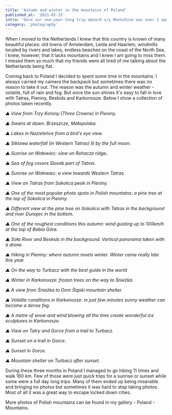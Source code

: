 ```yaml
---
title: 'Autumn and winter in the mountains of Poland'
published_at: '2021-01-25'
intro: 'Once our one-year-long trip aboard s/y Moonshine was over I spent few months in Poland. Previous time I spent so much time at home was over four years ago - before I moved to the Netherlands. After four year I missed not only my family and friends, but also Polish mountains.'
category: 'photography'
---
```


When I moved to the Netherlands I knew that this country is known of many beautiful places: old towns of Amsterdam, Leida and Haarlem, windmills located by rivers and lakes, endless beaches on the coast of the North Sea. I knew, however, that it lacks mountains and I knew I am going to miss them. I missed them so much that my friends were all tired of me talking about the Netherlands being flat. 

Coming back to Poland I decided to spent some time in the mountains. I always carried my camera the backpack but sometimes there was no reason to take it out. The reason was the autumn and winter weather - volatile, full of rain and fog. But once the sun shines it's easy to fall in love with Tatras, Pieniny, Beskids and Karkonosze. Below I show a collection of photos taken recently.

<photo-lazy src="/stories/w-polskich-gorach/w-polskich-gorach-1.jpg" padding-bottom="70"></photo-lazy>

*▲ View from Trzy Korony (Three Crowns) in Pieniny.*

<photo-lazy src="/stories/w-polskich-gorach/w-polskich-gorach-2.jpg" padding-bottom="133"></photo-lazy>

*▲ Swans at dawn. Brzeszcze, Małopolska.*

<photo-lazy src="/stories/w-polskich-gorach/w-polskich-gorach-3.jpg" padding-bottom="75"></photo-lazy>

*▲ Lakes in Nazieleńce from a bird's eye view.*

<photo-lazy src="/stories/w-polskich-gorach/w-polskich-gorach-4.jpg" padding-bottom="126"></photo-lazy>

*▲ Siklawa waterfall (in Western Tatras) lit by the full moon.*

<photo-lazy src="/stories/w-polskich-gorach/w-polskich-gorach-5.jpg" padding-bottom="66.6"></photo-lazy>

*▲ Sunrise on Wołowiec: view on Rohacze ridge..*

<photo-lazy src="/stories/w-polskich-gorach/w-polskich-gorach-6.jpg" padding-bottom="66.6"></photo-lazy>

*▲ Sea of fog covers Slovak part of Tatras.*

<photo-lazy src="/stories/w-polskich-gorach/w-polskich-gorach-7.jpg" padding-bottom="66.6"></photo-lazy>

*▲ Sunrise on Wołowiec: a view towards Western Tatras.*

<photo-lazy src="/stories/w-polskich-gorach/w-polskich-gorach-8.jpg" padding-bottom="66.6"></photo-lazy>

*▲ View on Tatras from Sokolica peak in Pieniny.*

<photo-lazy src="/stories/w-polskich-gorach/w-polskich-gorach-9.jpg" padding-bottom="100"></photo-lazy>

*▲ One of the most popular photo spots in Polish mountains: a pine tree at the top of Sokolica in Pieniny.*

<photo-lazy src="/stories/w-polskich-gorach/w-polskich-gorach-10.jpg" padding-bottom="66.6"></photo-lazy>

*▲ Different view at the pine tree on Sokolica with Tatras in the background and river Dunajec in the bottom.*

<photo-lazy src="/stories/w-polskich-gorach/w-polskich-gorach-11.jpg" padding-bottom="66.6"></photo-lazy>

*▲ One of the roughest conditions this autumn: wind gusting up to 100km/h at the top of Babia Góra.*

<photo-lazy src="/stories/w-polskich-gorach/w-polskich-gorach-12.jpg" padding-bottom="125"></photo-lazy>

*▲ Soła River and Beskids in the background. Vertical panorama taken with a drone.*

<photo-lazy src="/stories/w-polskich-gorach/w-polskich-gorach-13.jpg" padding-bottom="66.6"></photo-lazy>

*▲ Hiking in Pieniny: where autumn meets winter. Winter came really late this year.*

<photo-lazy src="/stories/w-polskich-gorach/w-polskich-gorach-14.jpg" padding-bottom="133"></photo-lazy>

*▲ On the way to Turbacz with the best guide in the world*

<photo-lazy src="/stories/w-polskich-gorach/w-polskich-gorach-15.jpg" padding-bottom="66.66"></photo-lazy>

*▲ Winter in Karkonosze: frozen trees on the way to Śnieżka.*

<photo-lazy src="/stories/w-polskich-gorach/w-polskich-gorach-16.jpg" padding-bottom="134.5"></photo-lazy>

*▲ A view from Śnieżka to Dom Śląski mountain shelter.*

<photo-lazy src="/stories/w-polskich-gorach/w-polskich-gorach-17.jpg" padding-bottom="66.66"></photo-lazy>

*▲ Volatile conditions in Karkonosze: in just few minutes sunny weather can become a dense fog.*

<photo-lazy src="/stories/w-polskich-gorach/w-polskich-gorach-18.jpg" padding-bottom="150"></photo-lazy>

*▲ A metre of snow and wind blowing all the time create wonderful ice sculptures in Karkonosze.*

<photo-lazy src="/stories/w-polskich-gorach/w-polskich-gorach-19.jpg" padding-bottom="62.5"></photo-lazy>

*▲ View on Tatry and Gorce from a trail to Turbacz.*

<photo-lazy src="/stories/w-polskich-gorach/w-polskich-gorach-20.jpg" padding-bottom="66.6"></photo-lazy>

*▲ Sunset on a trail in Gorce.*

<photo-lazy src="/stories/w-polskich-gorach/w-polskich-gorach-21.jpg" padding-bottom="150"></photo-lazy>

*▲ Sunset in Gorce.*

<photo-lazy src="/stories/w-polskich-gorach/w-polskich-gorach-22.jpg" padding-bottom="66.6"></photo-lazy>

*▲ Mountain shelter on Turbacz after sunset.*

During these three months in Poland I managed to go hiking 11 times and walk 160 km. Few of those were just quick trips for a sunrise or sunset while some were a full day long trips. Many of them ended up being miserable and bringing no photos but sometimes it was hard to stop taking photos. Most of all it was a great way to escape locked down cities. 

More photos of Polish mountains can be found in my gallery - <nuxt-link to="/en/photography/poland-mountains">Poland - Mountains</nuxt-link>.
